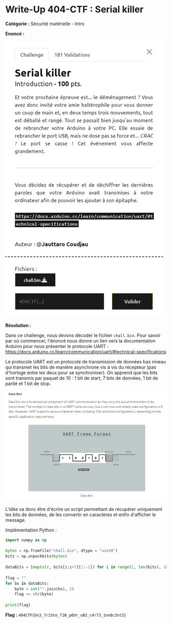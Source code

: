 # Write-Up 404-CTF : Serial killer

__Catégorie :__ Sécurité matérielle - Intro

**Enoncé :**

![Enoncé](images/enonce.png)

**Résolution :**

Dans ce challenge, nous devons décoder le fichier `chall.bin`. Pour savoir par où commencer, l'énoncé nous donne un lien vers la documentation Arduino pour nous présenter le protocole UART : https://docs.arduino.cc/learn/communication/uart/#technical-specifications

Le protocole UART est un protocole de transmission de données bas niveau qui transmet les bits de manière asynchrone vis à vis du récepteur (pas d'horloge entre les deux pour se synchroniser). On apprend que les bits sont transmis par paquet de 10 : 1 bit de start, 7 bits de données, 1 bit de parité et 1 bit de stop.

![Image1](images/image1.png)

L'idée va donc être d'écrire un script permettant de récupérer uniquement les bits de données, de les convertir en caractères et enfin d'afficher le message.

Implémentation Python :

```python
import numpy as np

bytes = np.fromfile("chall.bin", dtype = "uint8")
bits = np.unpackbits(bytes)

dataBits = [map(str, bits[i:i+7][::-1]) for i in range(1, len(bits), 10)]

flag = ""
for bs in dataBits:
    byte = int("".join(bs), 2)
    flag += chr(byte)

print(flag)
```

**Flag :** `404CTF{Un3_7r1Ste_f1N_p0Ur_uN3_c4r73_1nn0c3nt3}`